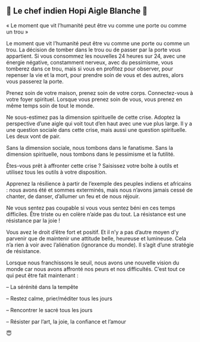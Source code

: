 ## 📍 Le chef indien Hopi Aigle Blanche 📍

« Le moment que vit l’humanité peut être vu comme une porte ou comme un trou »

Le moment que vit l’humanité peut être vu comme une porte ou comme un trou. La décision de tomber dans le trou ou de passer par la porte vous appartient. Si vous consommez les nouvelles 24 heures sur 24, avec une énergie négative, constamment nerveux, avec du pessimisme, vous tomberez dans ce trou, mais si vous en profitez pour observer, pour repenser la vie et la mort, pour prendre soin de vous et des autres, alors vous passerez la porte.

Prenez soin de votre maison, prenez soin de votre corps. Connectez-vous à votre foyer spirituel. Lorsque vous prenez soin de vous, vous prenez en même temps soin de tout le monde.

Ne sous-estimez pas la dimension spirituelle de cette crise. Adoptez la perspective d’une aigle qui voit tout d’en haut avec une vue plus large. Il y a une question sociale dans cette crise, mais aussi une question spirituelle. Les deux vont de pair.

Sans la dimension sociale, nous tombons dans le fanatisme. Sans la dimension spirituelle, nous tombons dans le pessimisme et la futilité.

Êtes-vous prêt à affronter cette crise ? Saisissez votre boîte à outils et utilisez tous les outils à votre disposition.

Apprenez la résilience à partir de l’exemple des peuples indiens et africains : nous avons été et sommes exterminés, mais nous n’avons jamais cessé de chanter, de danser, d’allumer un feu et de nous réjouir.

Ne vous sentez pas coupable si vous vous sentez béni en ces temps difficiles. Être triste ou en colère n’aide pas du tout. La résistance est une résistance par la joie !

Vous avez le droit d’être fort et positif. Et il n’y a pas d’autre moyen d’y parvenir que de maintenir une attitude belle, heureuse et lumineuse. Cela n’a rien à voir avec l’aliénation (ignorance du monde). Il s’agit d’une stratégie de résistance.

Lorsque nous franchissons le seuil, nous avons une nouvelle vision du monde car nous avons affronté nos peurs et nos difficultés. C’est tout ce qui peut être fait maintenant :

– La sérénité dans la tempête

– Restez calme, prier/méditer tous les jours

– Rencontrer le sacré tous les jours

– Résister par l’art, la joie, la confiance et l’amour

😇

